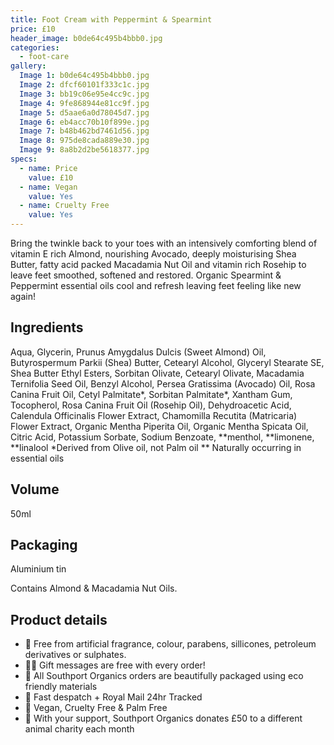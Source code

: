 ```yaml
---
title: Foot Cream with Peppermint & Spearmint
price: £10
header_image: b0de64c495b4bbb0.jpg
categories:
  - foot-care
gallery:
  Image 1: b0de64c495b4bbb0.jpg
  Image 2: dfcf60101f333c1c.jpg
  Image 3: bb19c06e95e4cc9c.jpg
  Image 4: 9fe868944e81cc9f.jpg
  Image 5: d5aae6a0d78045d7.jpg
  Image 6: eb4acc70b10f899e.jpg
  Image 7: b48b462bd7461d56.jpg
  Image 8: 975de8cada889e30.jpg
  Image 9: 8a8b2d2be5618377.jpg
specs:
  - name: Price
    value: £10
  - name: Vegan
    value: Yes
  - name: Cruelty Free
    value: Yes
---
```


Bring the twinkle back to your toes with an intensively comforting blend of vitamin E rich Almond, nourishing Avocado, deeply moisturising Shea Butter, fatty acid packed Macadamia Nut Oil and vitamin rich Rosehip to leave feet smoothed, softened and restored. Organic Spearmint & Peppermint essential oils cool and refresh leaving feet feeling like new again!

## Ingredients

Aqua, Glycerin, Prunus Amygdalus Dulcis (Sweet Almond) Oil, Butyrospermum Parkii (Shea) Butter, Cetearyl Alcohol, Glyceryl Stearate SE, Shea Butter Ethyl Esters, Sorbitan Olivate, Cetearyl Olivate, Macadamia Ternifolia Seed Oil, Benzyl Alcohol, Persea Gratissima (Avocado) Oil, Rosa Canina Fruit Oil, Cetyl Palmitate*, Sorbitan Palmitate*, Xantham Gum, Tocopherol, Rosa Canina Fruit Oil (Rosehip Oil), Dehydroacetic Acid, Calendula Officinalis Flower Extract, Chamomilla Recutita (Matricaria) Flower Extract, Organic Mentha Piperita Oil, Organic Mentha Spicata Oil, Citric Acid, Potassium Sorbate, Sodium Benzoate, **menthol, **limonene, **linalool
\*Derived from Olive oil, not Palm oil
** Naturally occurring in essential oils

## Volume

50ml

## Packaging

Aluminium tin

Contains Almond & Macadamia Nut Oils.

## Product details

- 🍊 Free from artificial fragrance, colour, parabens, sillicones, petroleum derivatives or sulphates.
- ✍🏼 Gift messages are free with every order!
- 🌿 All Southport Organics orders are beautifully packaged using eco friendly materials
- 📮 Fast despatch + Royal Mail 24hr Tracked
- 🐰 Vegan, Cruelty Free & Palm Free
- 🐾 With your support, Southport Organics donates £50 to a different animal charity each month
